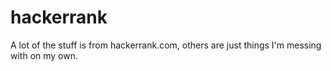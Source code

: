hackerrank
==========

A lot of the stuff is from hackerrank.com, others are just things I'm messing with on my own.